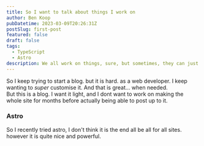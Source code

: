 ```yaml
---
title: So I want to talk about things I work on
author: Ben Koop
pubDatetime: 2023-03-09T20:26:31Z
postSlug: first-post
featured: false
draft: false
tags:
  - TypeScript
  - Astro
description: We all work on things, sure, but sometimes, they can just make you angry. or, make you wonder.
---
```


So I keep trying to start a blog. but it is hard. as a web developer. I keep wanting to _super_ customise it. And that is great... when needed.
<br/>
But this is a blog. I want it light, and I dont want to work on making the whole site for months before actually being able to post up to it.

### Astro

So I recently tried astro, I don't think it is the end all be all for all sites. however it is quite nice and powerful.
